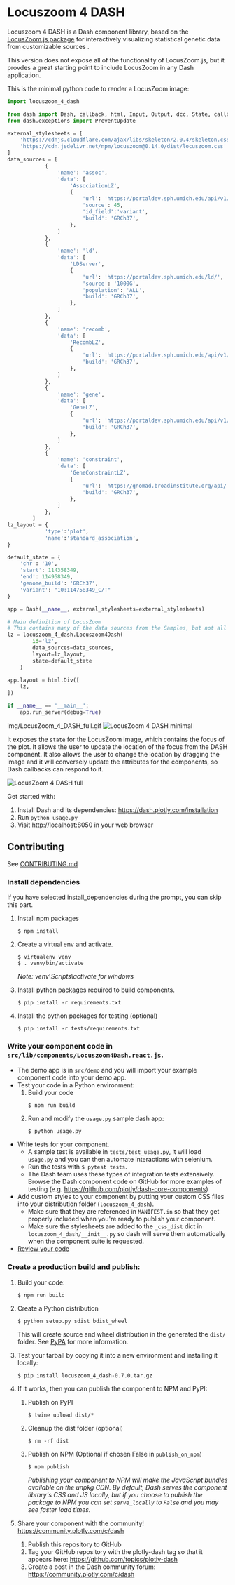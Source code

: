 # Locuszoom 4 DASH

Locuszoom 4 DASH is a Dash component library, based on the [LocusZoom.js package](https://statgen.github.io/locuszoom/docs/api/index.html) for interactively visualizing statistical genetic data from customizable sources .

This version does not expose all of the functionality of LocusZoom.js, but it provdes a great starting point to include LocusZoom in any Dash application.

This is the minimal python code to render a LocusZoom image:

```python
import locuszoom_4_dash

from dash import Dash, callback, html, Input, Output, dcc, State, callback_context
from dash.exceptions import PreventUpdate

external_stylesheets = [
    'https://cdnjs.cloudflare.com/ajax/libs/skeleton/2.0.4/skeleton.css',
    'https://cdn.jsdelivr.net/npm/locuszoom@0.14.0/dist/locuszoom.css'
]
data_sources = [
            {
                'name': 'assoc',
                'data': [
                    'AssociationLZ',
                    {
                        'url': 'https://portaldev.sph.umich.edu/api/v1/statistic/single/',
                        'source': 45,
                        'id_field':'variant',
                        'build': 'GRCh37',
                    },
                ]
            },
            {
                'name': 'ld',
                'data': [
                    'LDServer',
                    {
                        'url': 'https://portaldev.sph.umich.edu/ld/',
                        'source': '1000G',
                        'population': 'ALL',
                        'build': 'GRCh37',
                    },
                ]
            },
            {
                'name': 'recomb',
                'data': [
                    'RecombLZ',
                    {
                        'url': 'https://portaldev.sph.umich.edu/api/v1/annotation/recomb/results/',
                        'build': 'GRCh37',
                    },
                ]
            },
            {
                'name': 'gene',
                'data': [
                    'GeneLZ',
                    {
                        'url': 'https://portaldev.sph.umich.edu/api/v1/annotation/genes/',
                        'build': 'GRCh37',
                    },
                ]
            },
            {
                'name': 'constraint',
                'data': [
                    'GeneConstraintLZ',
                    {
                        'url': 'https://gnomad.broadinstitute.org/api/',
                        'build': 'GRCh37',
                    },
                ]
            },
        ]
lz_layout = {
            'type':'plot',
            'name':'standard_association',
}

default_state = {
    'chr': '10',
    'start': 114358349,
    'end': 114958349,
    'genome_build': 'GRCh37',
    'variant': "10:114758349_C/T"
}

app = Dash(__name__, external_stylesheets=external_stylesheets)

# Main definition of LocusZoom
# This contains many of the data sources from the Samples, but not all plots use all data sources
lz = locuszoom_4_dash.Locuszoom4Dash(
        id='lz',
        data_sources=data_sources,
        layout=lz_layout,
        state=default_state
    )

app.layout = html.Div([
    lz,
])

if __name__ == '__main__':
    app.run_server(debug=True)

```

img/LocusZoom_4_DASH_full.gif
![LocusZoom 4 DASH minimal](https://github.com/thondeboer/locuszoom_4_dash/raw/master/img/LocusZoom_4_DASH_minimal.png "LocusZoom 4 DASH minimal")

It exposes the ```state``` for the LocusZoom image, which contains the focus of the plot. It allows the user to update the location of the focus from the DASH component. It also allows the user to change the location by dragging the image and it will conversely update the attributes for the components, so Dash callbacks can respond to it.

![LocusZoom 4 DASH full](https://github.com/thondeboer/locuszoom_4_dash/raw/master/img/LocusZoom_4_DASH_full.gif "LocusZoom 4 DASH full")


Get started with:
1. Install Dash and its dependencies: https://dash.plotly.com/installation
2. Run `python usage.py`
3. Visit http://localhost:8050 in your web browser

## Contributing

See [CONTRIBUTING.md](./CONTRIBUTING.md)

### Install dependencies

If you have selected install_dependencies during the prompt, you can skip this part.

1. Install npm packages
    ```
    $ npm install
    ```
2. Create a virtual env and activate.
    ```
    $ virtualenv venv
    $ . venv/bin/activate
    ```
    _Note: venv\Scripts\activate for windows_

3. Install python packages required to build components.
    ```
    $ pip install -r requirements.txt
    ```
4. Install the python packages for testing (optional)
    ```
    $ pip install -r tests/requirements.txt
    ```

### Write your component code in `src/lib/components/Locuszoom4Dash.react.js`.

- The demo app is in `src/demo` and you will import your example component code into your demo app.
- Test your code in a Python environment:
    1. Build your code
        ```
        $ npm run build
        ```
    2. Run and modify the `usage.py` sample dash app:
        ```
        $ python usage.py
        ```
- Write tests for your component.
    - A sample test is available in `tests/test_usage.py`, it will load `usage.py` and you can then automate interactions with selenium.
    - Run the tests with `$ pytest tests`.
    - The Dash team uses these types of integration tests extensively. Browse the Dash component code on GitHub for more examples of testing (e.g. https://github.com/plotly/dash-core-components)
- Add custom styles to your component by putting your custom CSS files into your distribution folder (`locuszoom_4_dash`).
    - Make sure that they are referenced in `MANIFEST.in` so that they get properly included when you're ready to publish your component.
    - Make sure the stylesheets are added to the `_css_dist` dict in `locuszoom_4_dash/__init__.py` so dash will serve them automatically when the component suite is requested.
- [Review your code](./review_checklist.md)

### Create a production build and publish:

1. Build your code:
    ```
    $ npm run build
    ```
2. Create a Python distribution
    ```
    $ python setup.py sdist bdist_wheel
    ```
    This will create source and wheel distribution in the generated the `dist/` folder.
    See [PyPA](https://packaging.python.org/guides/distributing-packages-using-setuptools/#packaging-your-project)
    for more information.

3. Test your tarball by copying it into a new environment and installing it locally:
    ```
    $ pip install locuszoom_4_dash-0.7.0.tar.gz
    ```

4. If it works, then you can publish the component to NPM and PyPI:
    1. Publish on PyPI
        ```
        $ twine upload dist/*
        ```
    2. Cleanup the dist folder (optional)
        ```
        $ rm -rf dist
        ```
    3. Publish on NPM (Optional if chosen False in `publish_on_npm`)
        ```
        $ npm publish
        ```
        _Publishing your component to NPM will make the JavaScript bundles available on the unpkg CDN. By default, Dash serves the component library's CSS and JS locally, but if you choose to publish the package to NPM you can set `serve_locally` to `False` and you may see faster load times._

5. Share your component with the community! https://community.plotly.com/c/dash
    1. Publish this repository to GitHub
    2. Tag your GitHub repository with the plotly-dash tag so that it appears here: https://github.com/topics/plotly-dash
    3. Create a post in the Dash community forum: https://community.plotly.com/c/dash

